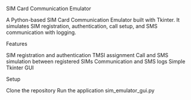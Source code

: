 SIM Card Communication Emulator

A Python-based SIM Card Communication Emulator built with Tkinter. It simulates SIM registration, authentication, call setup, and SMS communication with logging.

Features

SIM registration and authentication
TMSI assignment
Call and SMS simulation between registered SIMs
Communication and SMS logs
Simple Tkinter GUI

Setup

Clone the repository
Run the application sim_emulator_gui.py
